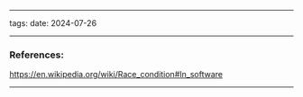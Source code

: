 
--- 
tags: 
date: 2024-07-26

---





### References:
https://en.wikipedia.org/wiki/Race_condition#In_software

---



